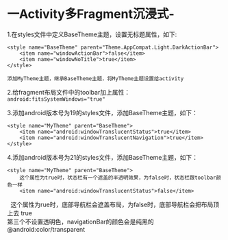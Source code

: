# 一Activity多Fragment沉浸式-

1.在styles文件中定义BaseTheme主题，设置无标题属性，如下:

    <style name="BaseTheme" parent="Theme.AppCompat.Light.DarkActionBar">
        <item name="windowActionBar">false</item>
        <item name="windowNoTitle">true</item>
    </style>
    
    添加MyTheme主题，继承BaseTheme主题，将MyTheme主题设置给activity
        
2.给fragment布局文件中的toolbar加上属性：``android:fitsSystemWindows="true"``

3.添加android版本号为19的styles文件，添加BaseTheme主题，如下：

    <style name="MyTheme" parent="BaseTheme">
        <item name="android:windowTranslucentStatus">true</item>
        <item name="android:windowTranslucentNavigation">true</item>
    </style>
    
4.添加android版本号为21的styles文件，添加BaseTheme主题，如下：

    <style name="MyTheme" parent="BaseTheme">
        这个属性为true时，状态栏有一个遮盖的半透明效果，为false时，状态栏跟toolbar颜色一样
        <item name="android:windowTranslucentStatus">false</item>
        这个属性为rue时，底部导航栏会遮盖布局，为false时，底部导航栏会把布局顶上去
        <item name="android:windowTranslucentNavigation">true</item>        
        第三个不设置透明色，navigationBar的颜色会是纯黑的
        <item name="android:navigationBarColor">@android:color/transparent</item>
    </style>
    

